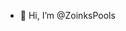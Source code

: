 - 👋 Hi, I’m @ZoinksPools

<!---
ZoPools/ZoPools is a ✨ special ✨ repository because its `README.md` (this file) appears on your GitHub profile.
You can click the Preview link to take a look at your changes.
--->
